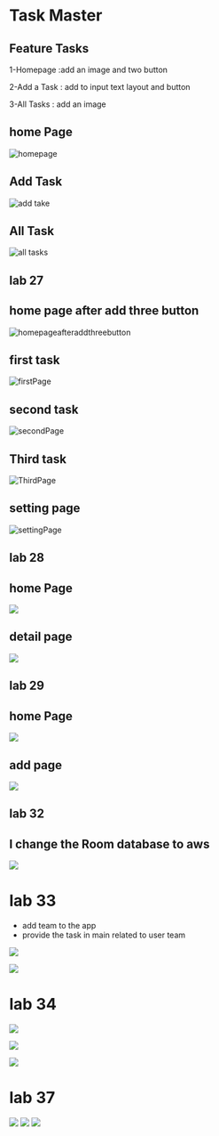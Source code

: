 # Task Master

## Feature Tasks

1-Homepage :add an image and two button

2-Add a Task : add to input text layout and button

3-All Tasks : add an image 



## home Page

![homepage](screenshots/homepage.png)

## Add Task

![add take](screenshots/addtask.png)

## All Task

![all tasks](screenshots/alltask.png)

## lab 27

## home page after add three button

![homepageafteraddthreebutton](screenshots/homepageAfteraddthreeButton.png)

## first task

![firstPage](screenshots/firstTasks.png)

## second task

![secondPage](screenshots/secondTasks.png)

## Third task

![ThirdPage](screenshots/thirdTask.png)

## setting page

![settingPage](screenshots/settingPage.ong.png)

## lab 28

## home Page

![](screenshots/homepageRecyclerview.png)

## detail page

![](screenshots/detailPageAfterclick.png)

## lab 29

## home Page

![](screenshots/homepageclass29.png)

## add page

![](screenshots/addtaskclass29.png)

## lab 32

## I change the Room database to aws
![](screenshots/aws.png)

# lab 33

* add team to the app
* provide the task in main related to user team

![](screenshots/team.png)

![](screenshots/teams.png)

# lab 34

![](screenshots/singin.png)

![](screenshots/singinAfter.png)

![](screenshots/successuser.png)

# lab 37

![](screenshots/upload1.png)
![](screenshots/upload2.png)
![](screenshots/upload3.png)